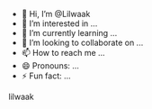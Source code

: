 - 👋 Hi, I’m @Lilwaak
- 👀 I’m interested in ...
- 🌱 I’m currently learning ...
- 💞️ I’m looking to collaborate on ...
- 📫 How to reach me ...
- 😄 Pronouns: ...
- ⚡ Fun fact: ...

<!---
Lilwaak/Lilwaak is a ✨ special ✨ repository because its `README.md` (this file) appears on your GitHub profile.
You can click the Preview link to take a look at your changes.
--->
lilwaak
